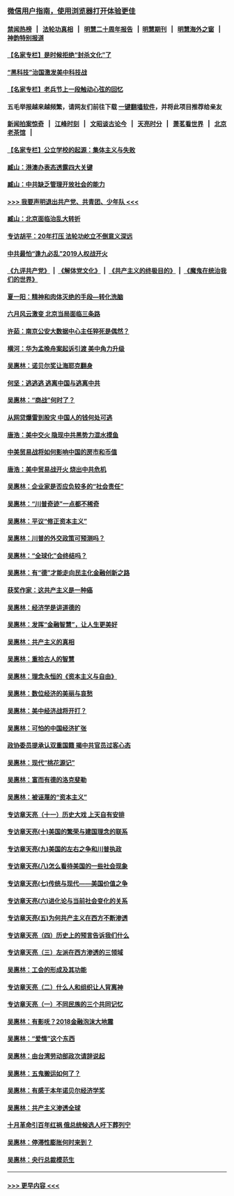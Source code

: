 ### [微信用户指南，使用浏览器打开体验更佳](https://github.com/gfw-breaker/banned-news1/blob/master/indexes/wechat-guide.md?t=0)
#### [禁闻热榜](热点新闻.md?t=0)  &nbsp;&nbsp;|&nbsp;&nbsp; [法轮功真相](https://github.com/gfw-breaker/truth/blob/master/README.md?t=0) &nbsp;&nbsp;|&nbsp;&nbsp; [明慧二十周年报告](https://github.com/gfw-breaker/mh-reports/blob/master/README.md?t=0) &nbsp;&nbsp;|&nbsp;&nbsp;[明慧期刊](https://github.com/gfw-breaker/mh-qikan) &nbsp;&nbsp;|&nbsp;&nbsp; [明慧海外之窗](https://github.com/gfw-breaker/mh-news/blob/master/README.md?t=0) &nbsp;&nbsp;|&nbsp;&nbsp; [神韵特别报道](https://github.com/gfw-breaker/mh-news/blob/master/shenyun.md?t=0)
#### [【名家专栏】是时候拒绝“封杀文化”了](../pages/nsc423/n11814093.md?t=02110011) 
#### [“黑科技”治国激发美中科技战](../pages/nsc423/n11638056.md?t=02110011) 
#### [【名家专栏】老兵节上一段触动心弦的回忆](../pages/nsc423/n11646016.md?t=02110011) 
#### 五毛举报越来越频繁，请网友们前往下载 [一键翻墙软件](https://github.com/gfw-breaker/ssr-accounts)，并将此项目推荐给亲友
#### [新闻拍案惊奇](https://github.com/gfw-breaker/banned-news1/blob/master/pages/link4.md) &nbsp;&nbsp;|&nbsp;&nbsp; [江峰时刻](https://github.com/gfw-breaker/banned-news1/blob/master/pages/link4.md) &nbsp;&nbsp;|&nbsp;&nbsp; [文昭谈古论今](https://github.com/gfw-breaker/banned-news1/blob/master/pages/link4.md) &nbsp;&nbsp;|&nbsp;&nbsp; [天亮时分](https://github.com/gfw-breaker/banned-news1/blob/master/pages/link4.md) &nbsp;&nbsp;|&nbsp;&nbsp; [萧茗看世界](https://github.com/gfw-breaker/banned-news1/blob/master/pages/link4.md) &nbsp;&nbsp;|&nbsp;&nbsp; [北京老茶馆](https://github.com/gfw-breaker/banned-news1/blob/master/pages/link4.md) &nbsp;&nbsp;|&nbsp;&nbsp; 
#### [【名家专栏】公立学校的起源：集体主义与失败](../pages/nsc423/n11601833.md?t=02110011) 
#### [臧山：港澳办表态透露四大关键](../pages/nsc423/n11421628.md?t=02110011) 
#### [臧山：中共缺乏管理开放社会的能力](../pages/nsc423/n11407457.md?t=02110011) 
#### [>>> 我要声明退出共产党、共青团、少年队 <<<](https://github.com/begood0513/goodnews/blob/master/quit/letter.md) 
#### [臧山：北京面临治乱大转折](../pages/nsc423/n11406895.md?t=02110011) 
#### [专访胡平：20年打压 法轮功屹立不倒意义深远](../pages/nsc423/n11398800.md?t=02110011) 
#### [中共最怕“逢九必乱”2019人权战开火](../pages/nsc423/n11385248.md?t=02110011) 
#### [《九评共产党》](https://github.com/begood0513/9ping.md/blob/master/README.md) &nbsp;|&nbsp; [《解体党文化》](../../../../jtdwh.md/blob/master/README.md)  &nbsp;|&nbsp; [《共产主义的终极目的》](../../../../gczydzjmd.md/blob/master/README.md) &nbsp;|&nbsp; [《魔鬼在统治我们的世界》](../../../../mgztzwmdsj.md/blob/master/README.md) 
#### [夏一阳：精神和肉体灭绝的手段—转化洗脑](../pages/nsc423/n11368250.md?t=02110011) 
#### [六月风云激变 北京当局面临三条路](../pages/nsc423/n11313668.md?t=02110011) 
#### [许茹：南京公安大数据中心主任猝死是偶然？](../pages/nsc423/n11064744.md?t=02110011) 
#### [横河：华为孟晚舟案起诉引渡 美中角力升级](../pages/nsc423/n11027230.md?t=02110011) 
#### [吴惠林：诺贝尔奖让海耶克翻身](../pages/nsc423/n10890049.md?t=02110011) 
#### [何坚：逃逃逃 逃离中国与逃离中共](../pages/nsc423/n10592891.md?t=02110011) 
#### [吴惠林：“商战”何时了？](../pages/nsc423/n10573558.md?t=02110011) 
#### [从网贷爆雷到股灾 中国人的钱何处可逃](../pages/nsc423/n10572800.md?t=02110011) 
#### [唐浩：美中交火 隐现中共黑势力混水摸鱼](../pages/nsc423/n10544040.md?t=02110011) 
#### [中美贸易战将如何影响中国的房市和币值](../pages/nsc423/n10543697.md?t=02110011) 
#### [唐浩：美中贸易战开火 烧出中共危机](../pages/nsc423/n10540126.md?t=02110011) 
#### [吴惠林：企业家是否应负较多的“社会责任”](../pages/nsc423/n10535022.md?t=02110011) 
#### [吴惠林：“川普奇迹”一点都不稀奇](../pages/nsc423/n10512808.md?t=02110011) 
#### [吴惠林：平议“修正资本主义”](../pages/nsc423/n10495724.md?t=02110011) 
#### [吴惠林：川普的外交政策可预测吗？](../pages/nsc423/n10462387.md?t=02110011) 
#### [吴惠林：“全球化”会终结吗？](../pages/nsc423/n10452838.md?t=02110011) 
#### [吴惠林：有“德”才能走向民主化金融创新之路](../pages/nsc423/n10432292.md?t=02110011) 
#### [获奖作家：这共产主义是一种癌](../pages/nsc423/n10431541.md?t=02110011) 
#### [吴惠林：经济学是讲道德的](../pages/nsc423/n10398014.md?t=02110011) 
#### [吴惠林：发挥“金融智慧”，让人生更美好](../pages/nsc423/n10375019.md?t=02110011) 
#### [吴惠林：共产主义的真相](../pages/nsc423/n10351394.md?t=02110011) 
#### [吴惠林：重拾古人的智慧](../pages/nsc423/n10337691.md?t=02110011) 
#### [吴惠林：理念永恒的《资本主义与自由》](../pages/nsc423/n10316274.md?t=02110011) 
#### [吴惠林：数位经济的美丽与哀愁](../pages/nsc423/n10292946.md?t=02110011) 
#### [吴惠林：美中经济战将开打？](../pages/nsc423/n10258825.md?t=02110011) 
#### [吴惠林：可怕的中国经济扩张](../pages/nsc423/n10219147.md?t=02110011) 
#### [政协委员提承认双重国籍 揭中共官员过客心态](../pages/nsc423/n10208809.md?t=02110011) 
#### [吴惠林：现代“桃花源记”](../pages/nsc423/n10185234.md?t=02110011) 
#### [吴惠林：富而有德的洛克斐勒](../pages/nsc423/n10142264.md?t=02110011) 
#### [吴惠林：被诬蔑的“资本主义”](../pages/nsc423/n10124816.md?t=02110011) 
#### [专访章天亮（十一）历史大戏 上天自有安排](../pages/nsc423/n10094905.md?t=02110011) 
#### [专访章天亮(十)美国的繁荣与建国理念的联系](../pages/nsc423/n10094899.md?t=02110011) 
#### [专访章天亮(九)美国的左右之争和川普执政](../pages/nsc423/n10094889.md?t=02110011) 
#### [专访章天亮(八)怎么看待美国的一些社会现象](../pages/nsc423/n10094857.md?t=02110011) 
#### [专访章天亮(七)传统与现代——美国价值之争](../pages/nsc423/n10093140.md?t=02110011) 
#### [专访章天亮(六)进化论与当前社会变化的关系](../pages/nsc423/n10092036.md?t=02110011) 
#### [专访章天亮(五)为何共产主义在西方不断渗透](../pages/nsc423/n10083620.md?t=02110011) 
#### [专访章天亮（四）历史上的预言告诉我们什么](../pages/nsc423/n10083606.md?t=02110011) 
#### [专访章天亮（三）左派在西方渗透的三领域](../pages/nsc423/n10081115.md?t=02110011) 
#### [吴惠林：工会的形成及其功能](../pages/nsc423/n10080633.md?t=02110011) 
#### [专访章天亮（二）什么人和组织让人背离神](../pages/nsc423/n10076637.md?t=02110011) 
#### [专访章天亮（一）不同民族的三个共同记忆](../pages/nsc423/n10074188.md?t=02110011) 
#### [吴惠林：有影呒？2018金融泡沫大地震](../pages/nsc423/n10040534.md?t=02110011) 
#### [吴惠林：“爱情”这个东西](../pages/nsc423/n10019423.md?t=02110011) 
#### [吴惠林：由台湾劳动部政次请辞说起](../pages/nsc423/n9979679.md?t=02110011) 
#### [吴惠林：五鬼搬运如何了？](../pages/nsc423/n9925338.md?t=02110011) 
#### [吴惠林：有感于本年诺贝尔经济学奖](../pages/nsc423/n9871883.md?t=02110011) 
#### [吴惠林：共产主义渗透全球](../pages/nsc423/n9812748.md?t=02110011) 
#### [十月革命引百年红祸 俄总统候选人吁下葬列宁](../pages/nsc423/n9810182.md?t=02110011) 
#### [吴惠林：停滞性膨胀何时来到？](../pages/nsc423/n9764136.md?t=02110011) 
#### [吴惠林：央行总裁模范生](../pages/nsc423/n9728134.md?t=02110011) 

----
#### [ >>> 更早内容 <<< ](../indexes/nsc423-earlier.md)
